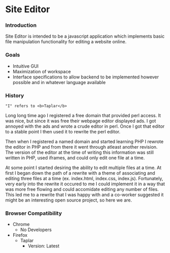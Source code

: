 # Site Editor

### Introduction

Site Editor is intended to be a javascript application which implements basic file manipulation functionality for editing a website online.

### Goals

* Intuitive GUI
* Maximization of workspace
* Interface specifications to allow backend to be implemented however possible and in whatever language available

### History

`"I" refers to <b>Taplar</b>`

Long long time ago I registered a free domain that provided perl access.  It was nice, but since it was free their webpage editor displayed ads.  I got annoyed with the ads and wrote a crude editor in perl.  Once I got that editor to a stable point I then used it to rewrite the perl editor.

Then when I registered a named domain and started learning PHP I rewrote the editor in PHP and from there it went through atleast another revision.  The version of the editor at the time of writing this information was still written in PHP, used iframes, and could only edit one file at a time.

At some point I started desiring the ability to edit multiple files at a time.  At first I began down the path of a rewrite with a theme of associating and editing three files at a time (ex. index.html, index.css, index.js).  Fortunately, very early into the rewrite it occured to me I could implement it in a way that was more free flowing and could accomidate editing any number of files.  This led me to a rewrite that I was happy with and a co-worker suggested it might be an interesting open source project, so here we are.

### Browser Compatibility

* Chrome
	* No Developers
* Firefox
	* Taplar
		* Version: Latest
